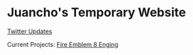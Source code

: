 # Juancho's Temporary Website

[Twitter Updates](https://twitter.com/Juancho_Dev)

Current Projects:
[Fire Emblem 8 Enging](https://juancho-fe.github.io/fe8-engine/)


